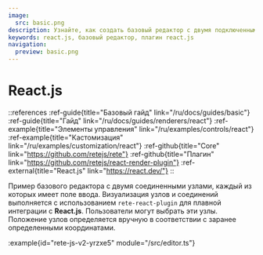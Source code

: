 ```yaml
---
image:
  src: basic.png
description: Узнайте, как создать базовый редактор с двумя подключенными узлами с использованием интеграции с React.js. В этом примере показан рендеринг с использованием rete-react-plugin
keywords: react.js, базовый редактор, плагин react.js
navigation:
  preview: basic.png
---
```


# React.js

::references
:ref-guide{title="Базовый гайд" link="/ru/docs/guides/basic"}
:ref-guide{title="Гайд" link="/ru/docs/guides/renderers/react"}
:ref-example{title="Элементы управления" link="/ru/examples/controls/react"}
:ref-example{title="Кастомизация" link="/ru/examples/customization/react"}
:ref-github{title="Core" link="https://github.com/retejs/rete"}
:ref-github{title="Плагин" link="https://github.com/retejs/react-render-plugin"}
:ref-external{title="React.js" link="https://react.dev/"}
::

Пример базового редактора с двумя соединенными узлами, каждый из которых имеет поле ввода. Визуализация узлов и соединений выполняется с использованием `rete-react-plugin` для плавной интеграции с **React.js**. Пользователи могут выбрать эти узлы. Положение узлов определяется вручную в соответствии с заранее определенными координатами.

:example{id="rete-js-v2-yrzxe5" module="/src/editor.ts"}
